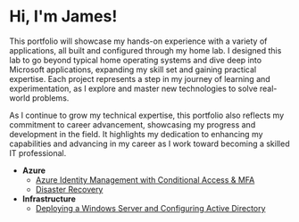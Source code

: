 # Hi, I'm James!

This portfolio will showcase my hands-on experience with a variety of applications, all built and configured through my home lab. I designed this lab to go beyond typical home operating systems and dive deep into Microsoft applications, expanding my skill set and gaining practical expertise. Each project represents a step in my journey of learning and experimentation, as I explore and master new technologies to solve real-world problems.

As I continue to grow my technical expertise, this portfolio also reflects my commitment to career advancement, showcasing my progress and development in the field. It highlights my dedication to enhancing my capabilities and advancing in my career as I work toward becoming a skilled IT professional.

- <b>Azure</b>
  - [Azure Identity Management with Conditional Access & MFA](https://github.com/jwnfld3/idmgmt.git)
  - [Disaster Recovery](https://github.com/jwnfld3/disaster-recovery.git)
- <b>Infrastructure</b>
  - [Deploying a Windows Server and Configuring Active Directory](https://github.com/jwnfld3/windows-server-setup) <b><i></b></i>

  
  



<!--


